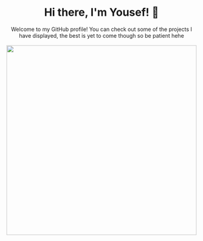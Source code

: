 <div align="center">
  <h1>Hi there, I'm Yousef! 👋</h1>
  Welcome to my GitHub profile! You can check out some of the projects I have displayed, the best  is yet to come though so be patient hehe
  <br><br>
  <img src="https://user-images.githubusercontent.com/74038190/212750155-3ceddfbd-19d3-40a3-87af-8d329c8323c4.gif" width="500">
  <br><br>
</div>
